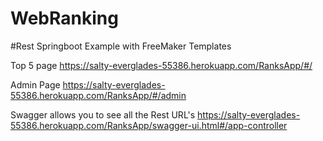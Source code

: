 # WebRanking
#Rest Springboot Example with FreeMaker Templates

Top 5 page
https://salty-everglades-55386.herokuapp.com/RanksApp/#/

Admin Page
https://salty-everglades-55386.herokuapp.com/RanksApp/#/admin

Swagger allows you to see all the Rest URL's
https://salty-everglades-55386.herokuapp.com/RanksApp/swagger-ui.html#/app-controller


